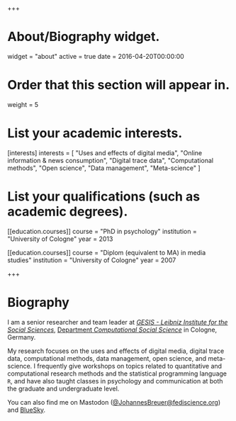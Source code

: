 +++
# About/Biography widget.
widget = "about"
active = true
date = 2016-04-20T00:00:00

# Order that this section will appear in.
weight = 5

# List your academic interests.
[interests]
  interests = [
    "Uses and effects of digital media",
    "Online information & news consumption",
    "Digital trace data",
    "Computational methods",
    "Open science",
    "Data management",
    "Meta-science"
  ]

# List your qualifications (such as academic degrees).
[[education.courses]]
  course = "PhD in psychology"
  institution = "University of Cologne"
  year = 2013

[[education.courses]]
  course = "Diplom (equivalent to MA) in media studies"
  institution = "University of Cologne"
  year = 2007
 
+++

# Biography

I am a senior researcher and team leader at [*GESIS - Leibniz Institute for the Social Sciences*](https://www.gesis.org/en/home), [Department *Computational Social Science*](https://www.gesis.org/en/institute/departments/computational-social-science) in Cologne, Germany.

My research focuses on the uses and effects of digital media, digital trace data, computational methods, data management, open science, and meta-science. I frequently give workshops on topics related to quantitative and computational research methods and the statistical programming language `R`, and have also taught classes in psychology and communication at both the graduate and undergraduate level. 

You can also find me on Mastodon (<a rel="me" href="https://fediscience.org/@JohannesBreuer" cfmodified="modified">@JohannesBreuer@fediscience.org</a>) and [BlueSky](https://bsky.app/profile/jobreu.bsky.social).
